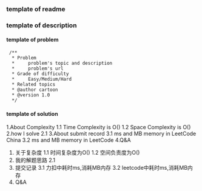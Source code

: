 ### template of readme

### template of description

#### template of problem
```aidl
 /**
  * Problem
  *     problem's topic and description
  *     problem's url
  * Grade of difficulty 
  *     Easy/Medium/Hard   
  * Related topics
  * @author cartoon
  * @version 1.0
  */
```

#### template of solution
1.About Complexity
    1.1 Time Complexity is O()
    1.2 Space Complexity is O()
2.how I solve
    2.1 
3.About submit record
    3.1 ms and MB memory in LeetCode China
    3.2 ms and MB memory in LeetCode
4.Q&A

1. 关于复杂度
  1.1 时间复杂度为O()
  1.2 空间负责度为O()
2. 我的解题思路
  2.1 
3. 提交记录
  3.1 力扣中耗时ms,消耗MB内存
  3.2 leetcode中耗时ms,消耗MB内存
4. Q&A